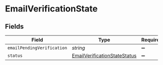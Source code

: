 # EmailVerificationState


## Fields

| Field                                                                               | Type                                                                                | Required                                                                            | Description                                                                         |
| ----------------------------------------------------------------------------------- | ----------------------------------------------------------------------------------- | ----------------------------------------------------------------------------------- | ----------------------------------------------------------------------------------- |
| `emailPendingVerification`                                                          | *string*                                                                            | :heavy_minus_sign:                                                                  | N/A                                                                                 |
| `status`                                                                            | [EmailVerificationStateStatus](../../models/shared/emailverificationstatestatus.md) | :heavy_minus_sign:                                                                  | N/A                                                                                 |